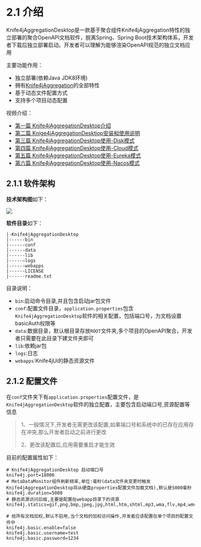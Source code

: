 # 2.1 介绍

Knife4jAggregationDesktop是一款基于聚合组件Knife4jAggregation特性的独立部署的聚合OpenAPI文档软件，脱离Spring、Spring Boot技术架构体系，开发者下载后独立部署启动。开发者可以理解为能够渲染OpenAPI规范的独立文档应用

主要功能作用：

- 独立部署(依赖Java JDK8环境)
- 拥有[Knife4jAggregation](aggregation-introduction)的全部特性
- 基于动态文件配置方式
- 支持多个项目动态配置


视频介绍：
 
- [第一篇 Knife4jAggregationDesktop介绍](https://www.bilibili.com/video/BV14z4y1r7e9/)
- [第二篇 Knige4jAggregationDesktiop安装和使用说明](https://www.bilibili.com/video/BV1xV411b7Fe/)
- [第三篇 Knife4jAggregationDesktop使用-Disk模式](https://www.bilibili.com/video/BV1XA411s73b/)
- [第四篇 Knife4jAggregationDesktop使用-Cloud模式](https://www.bilibili.com/video/BV14y4y1i7nu/)
- [第五篇 Knife4jAggregationDesktop使用-Eureka模式](https://www.bilibili.com/video/BV1Cy4y1i7B5/)
- [第六篇 Knife4jAggregationDesktop使用-Nacos模式](https://www.bilibili.com/video/BV1zh411f7pz/)

## 2.1.1 软件架构

**技术架构图**如下：

![](/knife4j/assert/aggregation/Knife4jAggregationDesktop.png)

**软件目录**如下：

```shell script
|-Knife4jAggregationDesktop
|------bin 
|------conf
|------data
|------lib
|-----—logs
|------webapps
|------LICENSE
|------readme.txt
```

目录说明：
- `bin`:启动命令目录,并且包含启动jar包文件
- `conf`:配置文件目录，`application.properties`包含`Knife4jAggregationDesktop`软件的相关配置，包括端口号，为文档设置basicAuth权限等
- `data`:数据目录，默认根目录存放`ROOT`文件夹,多个项目的OpenAPI聚合，开发者只需要在此目录下建文件夹即可
- `lib`:依赖jar包
- `logs`:日志
- `webapps`:Knife4jUi的静态资源文件


## 2.1.2 配置文件

在`conf`文件夹下有`application.properties`配置文件，是`Knife4jAggregationDesktop`软件的独立配置，主要包含启动端口号,资源配置等信息

> 1、一般情况下,开发者无需更改该配置,如果端口号和系统中的已存在应用存在冲突,那么开发者启动之前进行更改
>
> 2、更改该配置后,应用需要重启才能生效

目前的配置属性如下：
```properties
# Knife4jAggregationDesktop 启动端口号
knife4j.port=18006
# MetaDataMonitor组件刷新频率,单位:毫秒(data文件夹变更时触发Knife4jAggregationDesktop将从硬盘properties配置文件加载文档),默认是5000毫秒
knife4j.duration=5000
# 静态资源访问后缀,主要是配置在webapp目录下的资源
knife4j.statics=gif,png,bmp,jpeg,jpg,html,htm,shtml,mp3,wma,flv,mp4,wmv,ogg,avi,doc,docx,xls,xlsx,ppt,txt,pdf,zip,exe,tat,ico,css,js,swf,apk,ts,m3u8,json

# 给所有文档加权,默认不启用,当个文档的加权访问操作,开发者应该配置在单个项目的配置文件中
knife4j.basic.enable=false
knife4j.basic.username=test
knife4j.basic.password=1234

```

